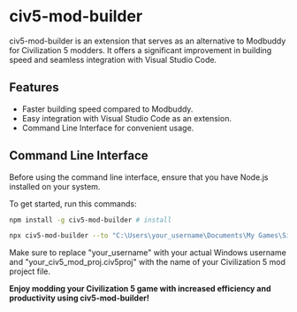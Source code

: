 # civ5-mod-builder

civ5-mod-builder is an extension that serves as an alternative to Modbuddy for Civilization 5 modders. It offers a significant improvement in building speed and seamless integration with Visual Studio Code.

## Features

- Faster building speed compared to Modbuddy.
- Easy integration with Visual Studio Code as an extension.
- Command Line Interface for convenient usage.

## Command Line Interface

Before using the command line interface, ensure that you have Node.js installed on your system.

To get started, run this commands:

```bash
npm install -g civ5-mod-builder # install

npx civ5-mod-builder --to "C:\Users\your_username\Documents\My Games\Sid Meier's Civilization 5\MODS" --from "your_civ5_mod_proj.civ5proj" # run
```

Make sure to replace "your_username" with your actual Windows username and "your_civ5_mod_proj.civ5proj" with the name of your Civilization 5 mod project file.

**Enjoy modding your Civilization 5 game with increased efficiency and productivity using civ5-mod-builder!**